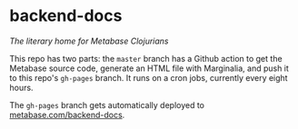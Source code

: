 # backend-docs

_The literary home for Metabase Clojurians_

This repo has two parts: the `master` branch has a Github action to get the Metabase source code, generate an HTML file
with Marginalia, and push it to this repo's `gh-pages` branch. It runs on a cron jobs, currently every eight hours.

The `gh-pages` branch gets automatically deployed to
[metabase.com/backend-docs](https://www.metabase.com/backend-docs/).

